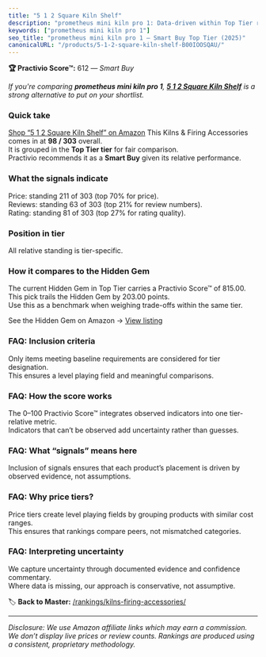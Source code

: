 ```yaml
---
title: "5 1 2 Square Kiln Shelf"
description: "prometheus mini kiln pro 1: Data-driven within Top Tier ranking using the Practivio Score™. Positioned by quality, value, demand, findability, momentum."
keywords: ["prometheus mini kiln pro 1"]
seo_title: "prometheus mini kiln pro 1 — Smart Buy Top Tier (2025)"
canonicalURL: "/products/5-1-2-square-kiln-shelf-B00IOOSQAU/"
---
```


**🏆 Practivio Score™:** 612 — _Smart Buy_


*If you're comparing **prometheus mini kiln pro 1**, **[5 1 2 Square Kiln Shelf](https://www.amazon.com/dp/B00IOOSQAU?tag=practivio-20)** is a strong alternative to put on your shortlist.*
### Quick take
[Shop “5 1 2 Square Kiln Shelf” on Amazon](https://www.amazon.com/dp/B00IOOSQAU?tag=practivio-20)
This Kilns & Firing Accessories comes in at **98 / 303** overall.  
It is grouped in the **Top Tier tier** for fair comparison.  
Practivio recommends it as a **Smart Buy** given its relative performance.

### What the signals indicate
Price: standing 211 of 303 (top 70% for price).  
Reviews: standing 63 of 303 (top 21% for review numbers).  
Rating: standing 81 of 303 (top 27% for rating quality).  

### Position in tier
All relative standing is tier-specific.

### How it compares to the Hidden Gem
The current Hidden Gem in Top Tier carries a Practivio Score™ of 815.00.  
This pick trails the Hidden Gem by 203.00 points.  
Use this as a benchmark when weighing trade-offs within the same tier.  

See the Hidden Gem on Amazon → [View listing](https://www.amazon.com/dp/B0CQJVQ1XB?tag=practivio-20)

### FAQ: Inclusion criteria
Only items meeting baseline requirements are considered for tier designation.  
This ensures a level playing field and meaningful comparisons.

### FAQ: How the score works
The 0–100 Practivio Score™ integrates observed indicators into one tier-relative metric.  
Indicators that can’t be observed add uncertainty rather than guesses.

### FAQ: What “signals” means here
Inclusion of signals ensures that each product’s placement is driven by observed evidence, not assumptions.

### FAQ: Why price tiers?
Price tiers create level playing fields by grouping products with similar cost ranges.  
This ensures that rankings compare peers, not mismatched categories.

### FAQ: Interpreting uncertainty
We capture uncertainty through documented evidence and confidence commentary.  
Where data is missing, our approach is conservative, not assumptive.


🏷️ **Back to Master:** [/rankings/kilns-firing-accessories/](/rankings/kilns-firing-accessories/)

---
_Disclosure: We use Amazon affiliate links which may earn a commission. We don’t display live prices or review counts. Rankings are produced using a consistent, proprietary methodology._
